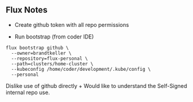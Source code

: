 ## Flux Notes

* Create github token with all repo permissions

* Run bootstrap (from coder IDE)
```
flux bootstrap github \
  --owner=brandtkeller \
  --repository=flux-personal \
  --path=clusters/home-cluster \
  --kubeconfig /home/coder/development/.kube/config \
  --personal
```

Dislike use of github directly + Would like to understand the Self-Signed internal repo use.
